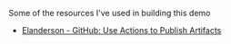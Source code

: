 Some of the resources I've used in building this demo

- [Elanderson - GitHub: Use Actions to Publish Artifacts](https://elanderson.net/2020/06/github-use-actions-to-publish-artifacts/)
